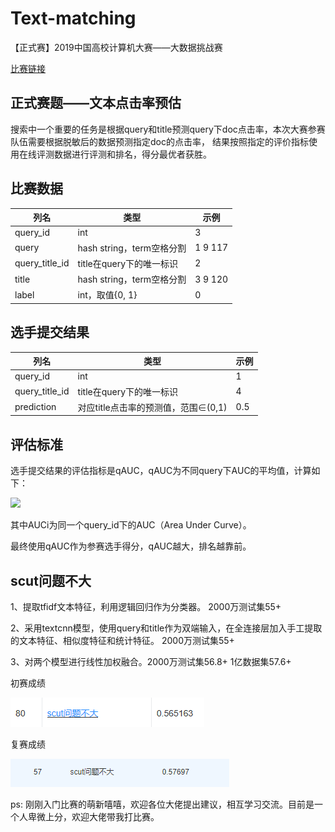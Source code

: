 # Text-matching
【正式赛】2019中国高校计算机大赛——大数据挑战赛

[比赛链接](https://www.kesci.com/home/competition/5cc51043f71088002c5b8840/content/1)

正式赛题——文本点击率预估
----------------------
搜索中一个重要的任务是根据query和title预测query下doc点击率，本次大赛参赛队伍需要根据脱敏后的数据预测指定doc的点击率，
结果按照指定的评价指标使用在线评测数据进行评测和排名，得分最优者获胜。

比赛数据
---------
|列名|	类型 | 示例|
|-----|-----|-----|
|query_id|int| 3|
|query |hash string，term空格分割| 1 9 117|
|query_title_id|	title在query下的唯一标识	|2|
|title |hash string，term空格分割 |3 9 120|
|label| int，取值{0, 1}| 0|

选手提交结果
-----------
|列名	|类型| 示例|
|------|------|------|
|query_id |int |1|
|query_title_id	|title在query下的唯一标识|	4|
|prediction	|对应title点击率的预测值，范围∈(0,1)|	0.5|

评估标准
-----------
选手提交结果的评估指标是qAUC，qAUC为不同query下AUC的平均值，计算如下：

![](https://cdn.kesci.com/upload/images/ps2bm1iwq.png?imageView2/0/w/400/h/400)

其中AUCi为同一个query_id下的AUC（Area Under Curve）。

最终使用qAUC作为参赛选手得分，qAUC越大，排名越靠前。

scut问题不大
------------
1、提取tfidf文本特征，利用逻辑回归作为分类器。 2000万测试集55+

2、采用textcnn模型，使用query和title作为双端输入，在全连接层加入手工提取的文本特征、相似度特征和统计特征。 2000万测试集55+

3、对两个模型进行线性加权融合。2000万测试集56.8+ 1亿数据集57.6+

初赛成绩

![](https://github.com/zhangxiaoling/Text-matching/blob/master/%E5%88%9D%E8%B5%9B.png)

复赛成绩

![](https://github.com/zhangxiaoling/Text-matching/blob/master/%E5%A4%8D%E8%B5%9B.png)

ps: 刚刚入门比赛的萌新嘻嘻，欢迎各位大佬提出建议，相互学习交流。目前是一个人卑微上分，欢迎大佬带我打比赛。

